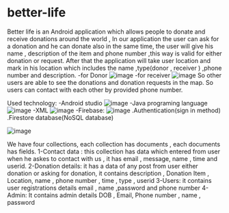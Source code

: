 # better-life
Better life is an Android application which allows people to donate and receive donations around the world , In our application the user can ask for a donation and he can donate also in the same time, the user will give his name , description  of the item and phone number ,this way is valid for either donation or request. After that the application will take user location and  mark in his location which includes the name ,type(donor , receiver ) ,phone number and description.
-for Donor ![image](https://user-images.githubusercontent.com/96696339/207243154-83167d9f-4b89-4fc4-b3e1-e45b675f639e.png)
-for receiver ![image](https://user-images.githubusercontent.com/96696339/207243221-4ae2fa99-f022-4612-8b21-f08fc60511bf.png)
So other users are able to see the donations and donation requests in the map. So users can contact with each other by provided phone number.


Used technology:
 -Android studio ![image](https://user-images.githubusercontent.com/96696339/207243293-4a96bcaa-4c34-419e-b668-e91b9a8989dc.png)
 -Java programing language ![image](https://user-images.githubusercontent.com/96696339/207243317-21b8f967-0ad0-4d33-988b-1e36859d8814.png)
 -XML ![image](https://user-images.githubusercontent.com/96696339/207243374-a5edf6c0-ffee-4553-94e1-d91ba2e6e9dc.png)
 -Firebase: ![image](https://user-images.githubusercontent.com/96696339/207243393-bf338a59-c2bb-46ad-8d9f-cb7ef5871f2b.png)
     .Authentication(sign in method)
     .Firestore database(NoSQL database)

![image](https://user-images.githubusercontent.com/96696339/207243445-4b40407e-2b5c-4d11-aa7d-b0fb62ad2d81.png)


We have four collections, each collection has documents , each documents has fields.
1-Contact data : this collection has data which entered from user when he askes to contact with us , it has email , message, name , time and userid.
2-Donation details: it has a data of any post from user either donation or asking for donation, it contains description , Donation Item , Location, name , phone number ,   time , type , userid
3-Users: it contains user registrations details email , name ,password and phone number
4-Admin: It contains admin details DOB , Email, Phone number , name , password



